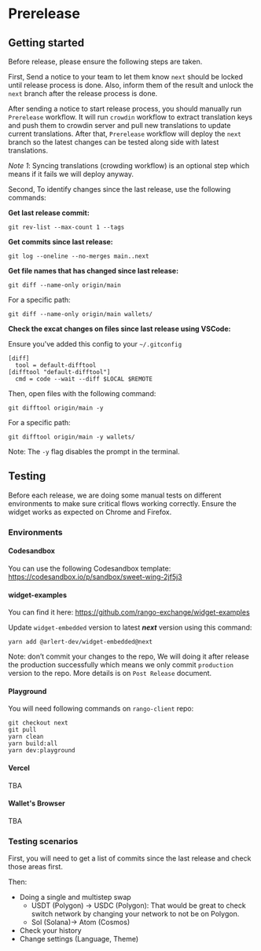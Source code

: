 # Prerelease

## Getting started

Before release, please ensure the following steps are taken.

First, Send a notice to your team to let them know `next` should be locked until release process is done. Also, inform them of the result and unlock the `next` branch after the release process is done.

After sending a notice to start release process, you should manually run `Prerelease` workflow. It will run `crowdin` workflow to extract translation keys and push them to crowdin server and pull new translations to update current translations. After that, `Prerelease` workflow will deploy the `next` branch so the latest changes can be tested along side with latest translations.

_Note 1_: Syncing translations (crowding workflow) is an optional step which means if it fails we will deploy anyway.

Second, To identify changes since the last release, use the following commands:

**Get last release commit:**

```shell
git rev-list --max-count 1 --tags
```

**Get commits since last release:**

```shell
git log --oneline --no-merges main..next
```

**Get file names that has changed since last release:**

```shell
git diff --name-only origin/main
```

For a specific path:

```shell
git diff --name-only origin/main wallets/
```

**Check the excat changes on files since last release using VSCode:**

Ensure you've added this config to your `~/.gitconfig`

```shell
[diff]
  tool = default-difftool
[difftool "default-difftool"]
  cmd = code --wait --diff $LOCAL $REMOTE
```

Then, open files with the following command:

```shell
git difftool origin/main -y
```

For a specific path:

```shell
git difftool origin/main -y wallets/
```

Note: The `-y` flag disables the prompt in the terminal.

## Testing

Before each release, we are doing some manual tests on different environments to make sure critical flows working correctly. Ensure the widget works as expected on Chrome and Firefox.

### Environments

#### Codesandbox

You can use the following Codesandbox template:
https://codesandbox.io/p/sandbox/sweet-wing-2jf5j3

#### widget-examples

You can find it here:
https://github.com/rango-exchange/widget-examples

Update `widget-embedded` version to latest **_next_** version using this command:

```shell
yarn add @arlert-dev/widget-embedded@next
```

Note: don’t commit your changes to the repo, We will doing it after release the production successfully which means we only commit `production` version to the repo. More details is on `Post Release` document.

#### Playground

You will need following commands on `rango-client` repo:

```shell
git checkout next
git pull
yarn clean
yarn build:all
yarn dev:playground
```

#### Vercel

TBA

#### Wallet's Browser

TBA

### Testing scenarios

First, you will need to get a list of commits since the last release and check those areas first.

Then:

- Doing a single and multistep swap
  - USDT (Polygon) -> USDC (Polygon): That would be great to check switch network by changing your network to not be on Polygon.
  - Sol (Solana)-> Atom (Cosmos)
- Check your history
- Change settings (Language, Theme)
